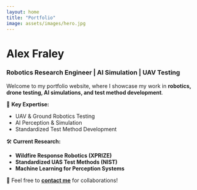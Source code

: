 ```yaml
---
layout: home
title: "Portfolio"
image: assets/images/hero.jpg
---
```


# Alex Fraley  
### Robotics Research Engineer | AI Simulation | UAV Testing

Welcome to my portfolio website, where I showcase my work in **robotics, drone testing, AI simulations, and test method development**.

🚀 **Key Expertise:**  
- UAV & Ground Robotics Testing  
- AI Perception & Simulation  
- Standardized Test Method Development  

🛠️ **Current Research:**  
- **Wildfire Response Robotics (XPRIZE)**  
- **Standardized UAS Test Methods (NIST)**  
- **Machine Learning for Perception Systems**  

📩 Feel free to **[contact me](/contact/)** for collaborations!
